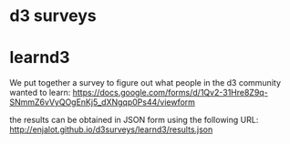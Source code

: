 d3 surveys
==========

# learnd3
We put together a survey to figure out what people in the d3 community wanted to learn:
https://docs.google.com/forms/d/1Qv2-31Hre8Z9q-SNmmZ6vVyQOgEnKj5_dXNgqp0Ps44/viewform

the results can be obtained in JSON form using the following URL:
http://enjalot.github.io/d3surveys/learnd3/results.json
